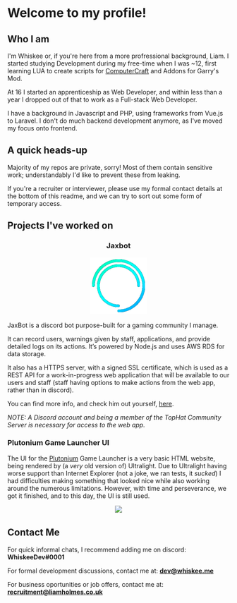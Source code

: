 # Welcome to my profile!

## Who I am
I'm Whiskee or, if you're here from a more profressional background, Liam.
I started studying Development during my free-time when I was ~12, first learning LUA to create scripts for [ComputerCraft](https://github.com/dan200/ComputerCraft) and Addons for Garry's Mod.

At 16 I started an apprenticeship as Web Developer, and within less than a year I dropped out of that to work as a Full-stack Web Developer.

I have a background in Javascript and PHP, using frameworks from Vue.js to Laravel. I don't do much backend development anymore, as I've moved my focus onto frontend.

## A quick heads-up
Majority of my repos are private, sorry! Most of them contain sensitive work; understandably I'd like to prevent these from leaking.

If you're a recruiter or interviewer, please use my formal contact details at the bottom of this readme, and we can try to sort out some form of temporary access.

## Projects I've worked on

<h3 align="center">Jaxbot</h3>
<p align="center">
   <img width="128" src="Spinner-Slow-Small.gif">
</p>

JaxBot is a discord bot purpose-built for a gaming community I manage.

It can record users, warnings given by staff, applications, and provide detailed logs on its actions. It’s powered by Node.js and uses AWS RDS for data storage.

It also has a HTTPS server, with a signed SSL certificate, which is used as a REST API for a work-in-progress web application that will be available to our users and staff (staff having options to make actions from the web app, rather than in discord).

You can find more info, and check him out yourself, [here](https://www.tophat-gaming.co.uk/jax).

_NOTE: A Discord account and being a member of the TopHat Community Server is necessary for access to the web app._

### Plutonium Game Launcher UI
The UI for the [Plutonium](https://plutonium.pw/) Game Launcher is a very basic HTML website, being rendered by (a _very_ old version of) Ultralight. Due to Ultralight having worse support than Internet Explorer (not a joke, we ran tests, it _sucked_) I had difficulties making something that looked nice while also working around the numerous limitations. However, with time and perseverance, we got it finished, and to this day, the UI is still used.

<p align="center">
   <img width="80%" src="https://lh3.googleusercontent.com/C4BAbT9t5gFVUqRzxRREZeZiPrKQwKztn5UAyG0w3cG6DoZTV7Oyv39Ow-uzNAQbdX-06QWjcmtA9oJEhi9fP1xJoX0dPy0AsDTW7Nmo4wFrCArjBKrj1b8Vh7FgHy2frzup1n1P">
</p>


## Contact Me
For quick informal chats, I recommend adding me on discord: **WhiskeeDev#0001**

For formal development discussions, contact me at: **[dev@whiskee.me](mailto:dev@whiskee.me)**

For business oportunities or job offers, contact me at: **[recruitment@liamholmes.co.uk](mailto:recruitment@liamholmes.co.uk)**

